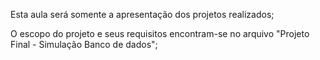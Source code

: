 Esta aula será somente a apresentação dos projetos realizados;

O escopo do projeto e seus requisitos encontram-se no arquivo "Projeto Final - Simulação Banco de dados";